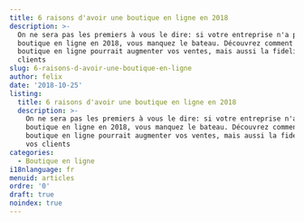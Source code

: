 ```yaml
---
title: 6 raisons d'avoir une boutique en ligne en 2018
description: >-
  On ne sera pas les premiers à vous le dire: si votre entreprise n'a pas de
  boutique en ligne en 2018, vous manquez le bateau. Découvrez comment une
  boutique en ligne pourrait augmenter vos ventes, mais aussi la fidelité de vos
  clients
slug: 6-raisons-d-avoir-une-boutique-en-ligne
author: felix
date: '2018-10-25'
listing:
  title: 6 raisons d'avoir une boutique en ligne en 2018
  description: >-
    On ne sera pas les premiers à vous le dire: si votre entreprise n'a pas de
    boutique en ligne en 2018, vous manquez le bateau. Découvrez comment une
    boutique en ligne pourrait augmenter vos ventes, mais aussi la fidelité de
    vos clients
categories:
  - Boutique en ligne
i18nlanguage: fr
menuid: articles
ordre: '0'
draft: true
noindex: true
---
```

##
